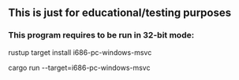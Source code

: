 ## This is just for educational/testing purposes 

### This program requires to be run in 32-bit mode:

rustup target install i686-pc-windows-msvc

cargo run --target=i686-pc-windows-msvc
